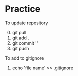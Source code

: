 # Practice
To update repository

0. git pull
1. git add .
2. git commit ''
3. git push

To add to gitignore
1. echo 'file name' >> .gitignore
